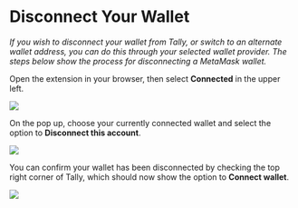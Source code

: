 # Disconnect Your Wallet

_If you wish to disconnect your wallet from Tally, or switch to an alternate wallet address, you can do this through your selected wallet provider. The steps below show the process for disconnecting a MetaMask wallet._

Open the extension in your browser, then select **Connected** in the upper left.

![](https://p63.tr2.n0.cdn.getcloudapp.com/items/L1uXmlOn/d42e3ffd-e332-4c75-ac01-16a0a7279ab0.jpg?v=adefb6e716a09273e4144c18e37e0145)

On the pop up, choose your currently connected wallet and select the option to **Disconnect this account**.&#x20;

![](https://p63.tr2.n0.cdn.getcloudapp.com/items/P8uQBzk9/3c3ccfdf-3f42-4d6e-ac43-aab589154492.jpg?v=0d7266a688bac360110ccb89e55d9a37)

You can confirm your wallet has been disconnected by checking the top right corner of Tally, which should now show the option to **Connect wallet**.

![](https://p63.tr2.n0.cdn.getcloudapp.com/items/wbuXlZey/07bac09f-ad61-44bc-9e9c-7767b103e375.jpg?source=client\&v=1139661e7685545ef59b04802c6ef273)
